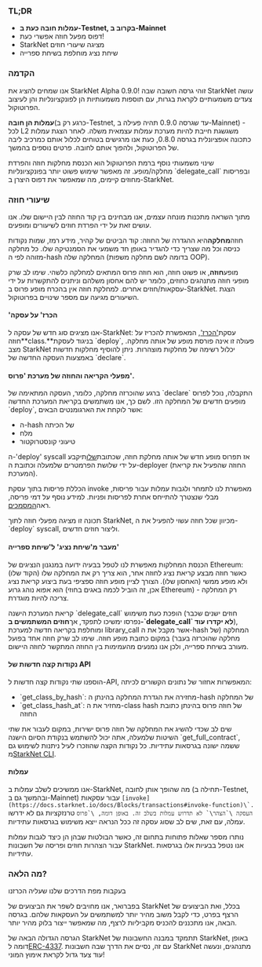 ### TL;DR

* **עמלות חובה כעת ב-Testnet, בקרוב ב-Mainnet**
* דפוס מפעל חוזה אפשרי כעת!
* StarkNet מציגה שיעורי חוזים
* שיחת נציג מוחלפת בשיחת ספרייה

### הקדמה

אנו שמחים להציג את StarkNet Alpha 0.9.0! זוהי גרסה חשובה שבה StarkNet עושה צעדים משמעותיים לקראת בגרות, עם תוספות משמעותיות הן לפונקציונליות והן לעיצוב הפרוטוקול.

**עמלות הן חובה**(כרגע רק ב-Testnet, עד שגרסה 0.9.0 תהיה פעילה ב-Mainnet) - לכל L2 משגשגת חייבת להיות מערכת עמלות עצמאית משלה. לאחר הצגת עמלות כתכונה אופציונלית בגרסה 0.8.0, כעת אנו מרגישים בטוחים לכלול אותם כמרכיב ליבה של הפרוטוקול, ולהפוך אותם לחובה. פרטים נוספים בהמשך.

שינוי משמעותי נוסף ברמת הפרוטוקול הוא הכנסת מחלקות חוזה והפרדת מחלקה/מופע. זה מאפשר שימוש פשוט יותר בפונקציונליות \`delegate_call\` ובפריסות מחוזים קיימים, מה שמאפשר את דפוס היצרן ב-StarkNet.

### שיעורי חוזה

מתוך השראה מתכנות מונחה עצמים, אנו מבחינים בין קוד החוזה לבין היישום שלו. אנו עושים זאת על ידי הפרדת חוזים לשיעורים ומופעים.

חוזה**מחלקה**היא ההגדרה של החוזה: קוד הביטים של קהיר, מידע רמז, שמות נקודות כניסה וכל מה שצריך כדי להגדיר באופן חד משמעי את הסמנטיקה שלו. כל מחלקה מזוהה לפי ה-hash המחלקה שלה (בדומה לשם מחלקה משפות OOP).

מופע**חוזה**, או פשוט חוזה, הוא חוזה פרוס המתאים למחלקה כלשהי. שימו לב שרק מופעי חוזה מתנהגים כחוזים, כלומר יש להם אחסון משלהם וניתנים להתקשרות על ידי עסקאות/חוזים אחרים. למחלקת חוזה אין בהכרח מופע פרוס ב-StarkNet. הצגת השיעורים מגיעה עם מספר שינויים בפרוטוקול.

#### 'הכרז' על עסקה

אנו מציגים סוג חדש של עסקה ל-StarkNet: עסקת['הכרז'](https://docs.starknet.io/docs/Blocks/transactions#declare-transaction), המאפשרת להכריז על חוזה**class.**בניגוד לעסקת \`deploy\`, פעולה זו אינה פורסת מופע של אותה מחלקה. מצב StarkNet יכלול רשימה של מחלקות מוצהרות. ניתן להוסיף מחלקות חדשות באמצעות העסקה החדשה של \`declare\`.

#### מפעלי הקריאה והחוזה של מערכת 'פרוס'.

ברגע שהוכרזה מחלקה, כלומר, העסקה המתאימה של \`declare\` התקבלה, נוכל לפרוס מופעים חדשים של המחלקה הזו. לשם כך, אנו משתמשים בקריאת המערכת החדשה \`deploy\`, אשר לוקחת את הארגומנטים הבאים:

* ה-hash של הכיתה
* מלח
* טיעוני קונסטרוקטור

ה-'deploy' syscall אז תפרוס מופע חדש של אותה מחלקת חוזה, שכתובת[שלו](https://docs.starknet.io/docs/Contracts/contract-address)תיקבע על ידי שלושת הפרמטרים שלמעלה וכתובת ה-deployer (החוזה שהפעיל את קריאת המערכת).

הכללת פריסות בתוך עסקת invoke מאפשרת לנו לתמחר ולגבות עמלות עבור פריסות, מבלי שנצטרך להתייחס אחרת לפריסות ופניות. למידע נוסף על דמי פריסה, ראה[המסמכים](https://docs.starknet.io/docs/Fees/fee-mechanism#deployed-contracts).

תכונה זו מציגה מפעלי חוזה לתוך StarkNet, מכיוון שכל חוזה עשוי להפעיל את ה-\`deploy\` syscall, וליצור חוזים חדשים.

#### מעבר מ'שיחת נציג' ל'שיחת ספרייה'

הכנסת המחלקות מאפשרת לנו לטפל בבעיה ידועה במנגנון הנציגים של Ethereum: כאשר חוזה מבצע קריאת נציג לחוזה אחר, הוא צריך רק את המחלקה שלו (הקוד שלו) ולא מופע ממשי (האחסון שלו). הצורך לציין מופע חוזה ספציפי בעת ביצוע קריאת נציג הוא אפוא נוהג גרוע (אכן, זה הוביל לכמה באגים בחוזי Ethereum) - רק המחלקה צריכה להיות מוגדרת.

קריאת המערכת הישנה \`delegate_call\` הופכת כעת משימוש (חוזים ישנים שכבר נפרסו ימשיכו לתפקד, אך**חוזים המשתמשים ב-\`delegate_call\` לא יקדרו עוד**), ומוחלפת בקריאה חדשה למערכת library_call אשר מקבל את ה-hash המחלקה (של מחלקה שהוכרזה בעבר) במקום כתובת מופע חוזה. שימו לב שרק חוזה אחד בפועל מעורב בשיחת ספרייה, ולכן אנו נמנעים מהעמימות בין החוזה המתקשר לחוזה היישום.

#### נקודות קצה חדשות של API

הוספנו שתי נקודות קצה חדשות ל-API, המאפשרות אחזור של נתונים הקשורים לכיתה:

* \`get_class_by_hash\`: מחזירה את הגדרת המחלקה בהינתן ה-hash של המחלקה
* \`get_class_hash_at\`: מחזיר את ה-class hash של חוזה פרוס בהינתן כתובת החוזה

שים לב שכדי להשיג את המחלקה של חוזה פרוס ישירות, במקום לעבור את שתי השיטות שלמעלה, אתה יכול להשתמש בנקודת הסיום הישנה \`get_full_contract\`, ששמה ישונה בגרסאות עתידיות. כל נקודות הקצה שהוזכרו לעיל ניתנות לשימוש גם מ[StarkNet CLI](https://docs.starknet.io/docs/CLI/commands).

#### עמלות

אנו ממשיכים לשלב עמלות ב-StarkNet, מה שהופך אותן לחובה (תחילה ב-Testnet, ובהמשך גם ב-Mainnet) עבור עסקאות ``[invoke](https://docs.starknet.io/docs/Blocks/transactions#invoke-function)\`. העסקה \`הצהר\` לא תדרוש עמלות בשלב זה. באופן דומה, \`פרוס`` טרנזקציות גם לא ידרשו עמלה, עם זאת, שים לב שסוג עסקה זה ככל הנראה ייצא משימוש בגרסאות עתידיות.

נותרו מספר שאלות פתוחות בתחום זה, כאשר הבולטות שבהן הן כיצד לגבות עמלות עבור הצהרות חוזים ופריסה של חשבונות StarkNet. אנו נטפל בבעיות אלו בגרסאות עתידיות.

### מה הלאה?

בעקבות מפת הדרכים שלנו שעליה הכרזנו</a>

בפברואר, אנו מחויבים לשפר את הביצועים של StarkNet בכלל, ואת הביצועים של הרצף בפרט, כדי לקבל משוב מהיר יותר למשתמשים על העסקאות שלהם. בגרסה הבאה, אנו מתכננים להכניס מקביליות לרצף, מה שמאפשר ייצור בלוק מהיר יותר.</p> 

הגרסה הגדולה הבאה של StarkNet תתמקד במבנה החשבונות של StarkNet, באופן דומה ל[ERC-4337](https://medium.com/infinitism/erc-4337-account-abstraction-without-ethereum-protocol-changes-d75c9d94dc4a). עם זה, נסיים את הדרך שבה חשבונות StarkNet מתנהגים, ונעשה עוד צעד גדול לקראת אימוץ המוני!
